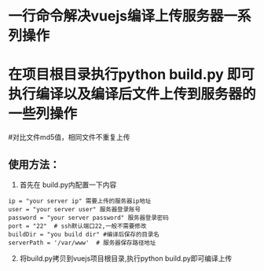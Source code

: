 # 一行命令解决vuejs编译上传服务器一系列操作
# 在项目根目录执行python build.py 即可执行编译以及编译后文件上传到服务器的一些列操作
#对比文件md5值，相同文件不重复上传
## 使用方法：
1. 首先在 build.py内配置一下内容
```
ip = "your server ip" 需要上传的服务器ip地址
user = "your server user" 服务器登录账号
password = "your server password" 服务器登录密码
port = "22"  # ssh默认端口22,一般不需要修改
buildDir = "you build dir" #编译后保存的目录名
serverPath = '/var/www'  # 服务器保存路径地址
```
2. 将build.py拷贝到vuejs项目根目录,执行python build.py即可编译上传

